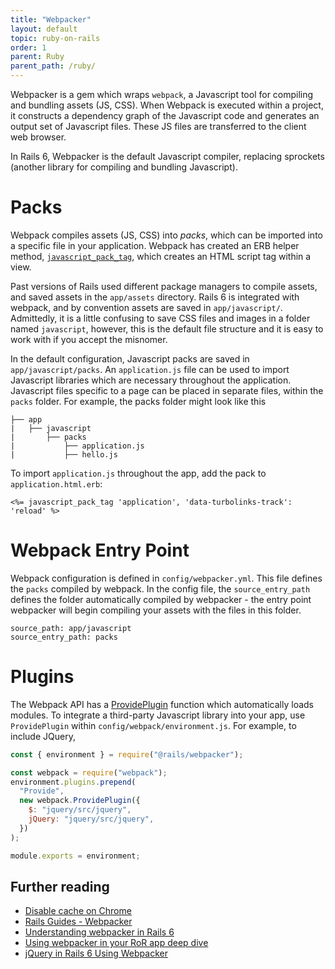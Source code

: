 ```yaml
---
title: "Webpacker"
layout: default
topic: ruby-on-rails
order: 1
parent: Ruby
parent_path: /ruby/
---
```

Webpacker is a gem which wraps `webpack`, a Javascript tool for compiling and bundling assets (JS, CSS). When Webpack is executed within a project, it constructs a dependency graph of the Javascript code and generates an output set of Javascript files. These JS files are transferred to the client web browser.

In Rails 6, Webpacker is the default Javascript compiler, replacing sprockets (another library for compiling and bundling Javascript). 

# Packs
Webpack compiles assets (JS, CSS) into *packs*, which can be imported into a specific file in your application. Webpack has created an ERB helper method, [`javascript_pack_tag`](https://www.rubydoc.info/github/rails/webpacker/Webpacker%2FHelper:javascript_pack_tag), which creates an HTML script tag within a view.

Past versions of Rails used different package managers to compile assets, and saved assets in the `app/assets` directory. Rails 6 is integrated with webpack, and by convention assets are saved in `app/javascript/`. Admittedly, it is a little confusing to save CSS files and images in a folder named `javascript`, however, this is the default file structure and it is easy to work with if you accept the misnomer.

In the default configuration, Javascript packs are saved in `app/javascript/packs`. An `application.js` file can be used to import Javascript libraries which are necessary throughout the application. Javascript files specific to a page can be placed in separate files, within the `packs` folder. For example, the packs folder might look like this
```
├── app
|   ├── javascript
|       ├── packs
|           ├── application.js
|           ├── hello.js
```

To import `application.js` throughout the app, add the pack to `application.html.erb`:
```
<%= javascript_pack_tag 'application', 'data-turbolinks-track': 'reload' %>
```

# Webpack Entry Point
Webpack configuration is defined in `config/webpacker.yml`. This file defines the `packs` compiled by webpack. In the config file, the `source_entry_path` defines the folder automatically compiled by webpacker - the entry point webpacker will begin compiling your assets with the files in this folder.
```
source_path: app/javascript
source_entry_path: packs
```

# Plugins
The Webpack API has a [ProvidePlugin](https://webpack.js.org/plugins/provide-plugin/) function which automatically loads modules. To integrate a third-party Javascript library into your app, use `ProvidePlugin` within `config/webpack/environment.js`. For example, to include JQuery,

```javascript
const { environment } = require("@rails/webpacker");

const webpack = require("webpack");
environment.plugins.prepend(
  "Provide",
  new webpack.ProvidePlugin({
    $: "jquery/src/jquery",
    jQuery: "jquery/src/jquery",
  })
);

module.exports = environment;
```





## Further reading
* [Disable cache on Chrome](https://www.technipages.com/google-chrome-how-to-completely-disable-cache)
* [Rails Guides - Webpacker](https://edgeguides.rubyonrails.org/webpacker.html)
* [Understanding webpacker in Rails 6](https://prathamesh.tech/2019/08/26/understanding-webpacker-in-rails-6/)
* [Using webpacker in your RoR app deep dive](https://blog.appsignal.com/2021/02/17/using-webpacker-in-your-ruby-on-rails-app-deep-dive.html)
* [jQuery in Rails 6 Using Webpacker](https://www.botreetechnologies.com/blog/introducing-jquery-in-rails-6-using-webpacker/)